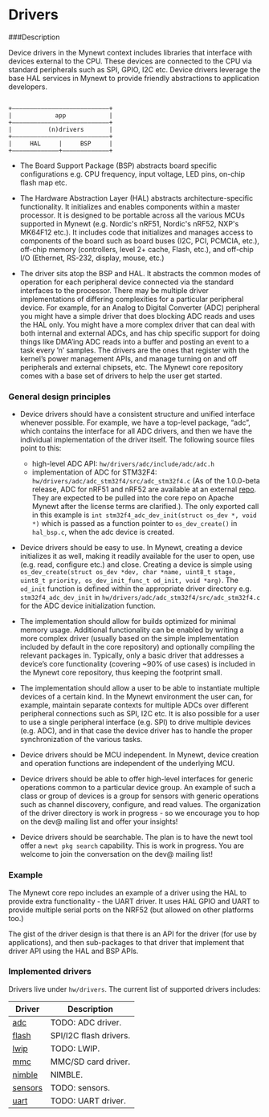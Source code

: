 # Drivers

###Description

Device drivers in the Mynewt context includes libraries that interface with devices external to the CPU. These devices are connected to the CPU via standard peripherals such as SPI, GPIO, I2C etc. Device drivers leverage the base HAL services in Mynewt to provide friendly abstractions to application developers. 

```no-highlight

+———————————————————————————+
|            app            |
+———————————————————————————+
|          (n)drivers       |
+———————————————————————————+
|     HAL     |     BSP     |
+—————————————+—————————————+

```
 
* The Board Support Package (BSP) abstracts board specific configurations e.g. CPU frequency, input voltage, LED pins, on-chip flash map etc.

* The Hardware Abstraction Layer (HAL) abstracts architecture-specific functionality. It initializes and enables components within a master processor. It is designed to be portable across all the various MCUs supported in Mynewt (e.g. Nordic's nRF51, Nordic's nRF52, NXP's MK64F12 etc.). It includes code that initializes and manages access to components of the board such as board buses (I2C, PCI, PCMCIA, etc.), off-chip memory (controllers, level 2+ cache, Flash, etc.), and off-chip I/O (Ethernet, RS-232, display, mouse, etc.)

* The driver sits atop the BSP and HAL. It abstracts the common modes of operation for each peripheral device connected via the standard interfaces to the processor. There may be multiple driver implementations of differing complexities for a particular peripheral device.  For example, for an Analog to Digital Converter (ADC) peripheral you might have a simple driver that does blocking ADC reads and uses the HAL only.  You might have a more complex driver that can deal with both internal and external ADCs, and has chip specific support for doing things like DMA’ing ADC reads into a buffer and posting an event to a task every ’n’ samples.  The drivers are the ones that register with the kernel’s power management APIs, and manage turning on and off peripherals and external chipsets, etc. The Mynewt core repository comes with a base set of drivers to help the user get started.


### General design principles

* Device drivers should have a consistent structure and unified interface whenever possible. For example, we have a top-level package, “adc”, which contains the interface for all ADC drivers, and then we have the individual implementation of the driver itself.  The following source files point to this:

    * high-level ADC API: `hw/drivers/adc/include/adc/adc.h` 
    * implementation of ADC for STM32F4: `hw/drivers/adc/adc_stm32f4/src/adc_stm32f4.c` (As of the 1.0.0-beta release, ADC for nRF51 and nRF52 are available at an external [repo](https://github.com/runtimeinc/mynewt_nordic/tree/master/hw/drivers/adc). They are expected to be pulled into the core repo on Apache Mynewt after the license terms are clarified.). The only exported call in this example is `int stm32f4_adc_dev_init(struct os_dev *, void *)` which is passed as a function pointer to `os_dev_create()` in `hal_bsp.c`, when the adc device is created.

* Device drivers should be easy to use. In Mynewt, creating a device initializes it as well, making it readily available for the user to open, use (e.g. read, configure etc.) and close. Creating a device is simple using `os_dev_create(struct os_dev *dev, char *name, uint8_t stage, uint8_t priority, os_dev_init_func_t od_init, void *arg)`. The `od_init` function is defined within the appropriate driver directory e.g. `stm32f4_adc_dev_init` in `hw/drivers/adc/adc_stm32f4/src/adc_stm32f4.c` for the ADC device initialization function. 

* The implementation should allow for builds optimized for minimal memory usage. Additional functionality can be enabled by writing a more complex driver (usually based on the simple implementation included by default in the core repository) and optionally compiling the relevant packages in. Typically, only a basic driver that addresses a device’s core functionality (covering ~90% of use cases) is included in the Mynewt core repository, thus keeping the footprint small.

* The implementation should allow a user to be able to instantiate multiple devices of a certain kind. In the Mynewt environment the user can, for example, maintain separate contexts for multiple ADCs over different peripheral connections such as SPI, I2C etc. It is also possible for a user to use a single peripheral interface (e.g. SPI) to drive multiple devices (e.g. ADC), and in that case the device driver has to handle the proper synchronization of the various tasks. 

* Device drivers should be MCU independent. In Mynewt, device creation and operation functions are independent of the underlying MCU. 
* Device drivers should be able to offer high-level interfaces for generic operations common to a particular device group. An example of such a class or group of devices is a group for sensors with generic operations such as channel discovery, configure, and read values. The organization of the driver directory is work in progress - so we encourage you to hop on the dev@ mailing list and offer your insights!

* Device drivers should be searchable. The plan is to have the newt tool offer a `newt pkg search` capability. This is work in progress. You are welcome to join the conversation on the dev@ mailing list!

### Example

The Mynewt core repo includes an example of a driver using the HAL to provide extra functionality - the UART driver. It uses HAL GPIO and UART to provide multiple serial ports on the NRF52 (but allowed on other platforms too.)

The gist of the driver design is that there is an API for the driver (for use by applications), and then sub-packages to that driver that implement that driver API using the HAL and BSP APIs.

### Implemented drivers

Drivers live under `hw/drivers`. The current list of supported drivers includes:

| Driver | Description |
|---------|-------------|
| [adc](adc.md) | TODO: ADC driver. |
| [flash](flash.md) | SPI/I2C flash drivers. |
| [lwip](lwip.md) | TODO: LWIP. |
| [mmc](mmc.md) | MMC/SD card driver. |
| [nimble](/network/ble/ble_intro/) | NIMBLE. |
| [sensors](sensors.md) | TODO: sensors. |
| [uart](uart.md) | TODO: UART driver. |
